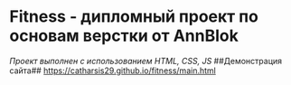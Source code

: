 # Fitness - дипломный проект по основам верстки от AnnBlok
*Проект выполнен с использованием HTML, CSS, JS*
##Демонстрация сайта## https://catharsis29.github.io/fitness/main.html